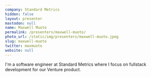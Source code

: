 ```yaml
---
company: Standard Metrics
hidden: false
layout: presenter
mastodon: null
name: Maxwell Muoto
permalink: /presenters/maxwell-muoto/
photo_url: /static/img/presenters/maxwell-muoto.jpeg
slug: maxwell-muoto
twitter: maxmuoto
website: null
---
```


I'm a software engineer at Standard Metrics where I focus on fullstack development for our Venture product.

